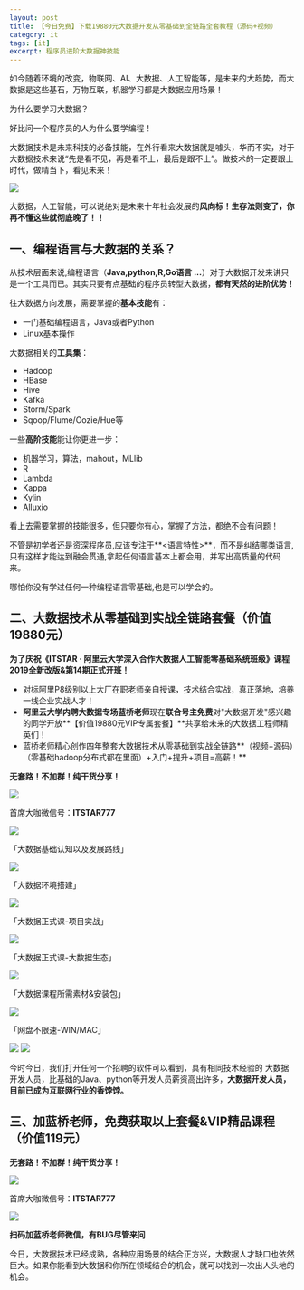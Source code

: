 ```yaml
---
layout: post
title: 【今日免费】下载19880元大数据开发从零基础到全链路全套教程（源码+视频）
category: it
tags: [it]
excerpt: 程序员进阶大数据神技能
---
```


如今随着环境的改变，物联网、AI、大数据、人工智能等，是未来的大趋势，而大数据是这些基石，万物互联，机器学习都是大数据应用场景！

为什么要学习大数据？

好比问一个程序员的人为什么要学编程！

大数据技术是未来科技的必备技能，在外行看来大数据就是噱头，华而不实，对于大数据技术来说“先是看不见，再是看不上，最后是跟不上”。做技术的一定要跟上时代，做精当下，看见未来！

![](http://favorites.ren/assets/images/2019/it/bigdata01.jpg)

大数据，人工智能，可以说绝对是未来十年社会发展的**风向标！**生存法则变了，你再不懂这些就**彻底晚了！！**

##  一、编程语言与大数据的关系？

从技术层面来说,编程语言（**Java,python,R,Go语言 ...**）对于大数据开发来讲只是一个工具而已。其实只要有点基础的程序员转型大数据，**都有天然的进阶优势！**

往大数据方向发展，需要掌握的**基本技能**有：

- 一门基础编程语言，Java或者Python  
- Linux基本操作

大数据相关的**工具集**：

- Hadoop
- HBase
- Hive
- Kafka
- Storm/Spark
- Sqoop/Flume/Oozie/Hue等

一些**高阶技能**能让你更进一步：

- 机器学习，算法，mahout，MLlib
- R
- Lambda
- Kappa
- Kylin
- Alluxio


看上去需要掌握的技能很多，但只要你有心，掌握了方法，都绝不会有问题！

不管是初学者还是资深程序员,应该专注于**<语言特性>**，而不是纠结哪类语言,只有这样才能达到融会贯通,拿起任何语言基本上都会用，并写出高质量的代码来。

哪怕你没有学过任何一种编程语言零基础,也是可以学会的。

## 二、大数据技术从零基础到实战全链路套餐（价值19880元）

**为了庆祝《ITSTAR · 阿里云大学深入合作大数据人工智能零基础系统班级》课程2019全新改版&第14期正式开班！**

- 对标阿里P8级别以上大厂在职老师亲自授课，技术结合实战，真正落地，培养一线企业实战人才！
- **阿里云大学内聘大数据专场蓝桥老师**现在**联合号主免费**对"大数据开发"感兴趣的同学开放**【价值19880元VIP专属套餐】**共享给未来的大数据工程师精英们！
- 蓝桥老师精心创作四年整套大数据技术从零基础到实战全链路**（视频+源码）（零基础hadoop分布式都在里面）+入门+提升+项目=高薪！**

**无套路！不加群！纯干货分享！**

![](http://favorites.ren/assets/images/2019/it/bigdata02.jpg)

首席大咖微信号：**ITSTAR777**

![](http://favorites.ren/assets/images/2019/it/bigdata03.jpg)

「大数据基础认知以及发展路线」

![](http://favorites.ren/assets/images/2019/it/bigdata04.jpg)

「大数据环境搭建」

![](http://favorites.ren/assets/images/2019/it/bigdata05.jpg)

「大数据正式课-项目实战」

![](http://favorites.ren/assets/images/2019/it/bigdata06.jpg)

「大数据正式课-大数据生态」

![](http://favorites.ren/assets/images/2019/it/bigdata07.jpg)

「大数据课程所需素材&安装包」

![](http://favorites.ren/assets/images/2019/it/bigdata08.jpg)

「网盘不限速-WIN/MAC」

![](http://favorites.ren/assets/images/2019/it/bigdata09.png)
![](http://favorites.ren/assets/images/2019/it/bigdata11.jp)


今时今日，我们打开任何一个招聘的软件可以看到，具有相同技术经验的 大数据开发人员，比基础的Java、python等开发人员薪资高出许多，**大数据开发人员，目前已成为互联网行业的香饽饽。**

##  三、加蓝桥老师，免费获取以上套餐&VIP精品课程（价值119元）

**无套路！不加群！纯干货分享！**

![](http://favorites.ren/assets/images/2019/it/bigdata02.jpg)

首席大咖微信号：**ITSTAR777**

![](http://favorites.ren/assets/images/2019/it/bigdata10.jpg)

**扫码加蓝桥老师微信，有BUG尽管来问**

今日，大数据技术已经成熟，各种应用场景的结合正方兴，大数据人才缺口也依然巨大。如果你能看到大数据和你所在领域结合的机会，就可以找到一次出人头地的机会。